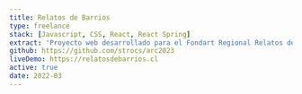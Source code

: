 ```yaml
---
title: Relatos de Barrios
type: freelance
stack: [Javascript, CSS, React, React Spring]
extract: 'Proyecto web desarrollado para el Fondart Regional Relatos de Barrio: Conjunto Habitacional Rengifo (Folio 604121) realizado por la Universidad de La Serena, Chile.'
github: https://github.com/strocs/arc2023
liveDemo: https://relatosdebarrios.cl
active: true
date: 2022-03
---
```

